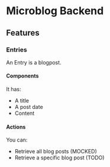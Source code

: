 # Microblog Backend
## Features
### Entries
An Entry is a blogpost.

#### Components
It has:
- A title
- A post date
- Content
#### Actions
You can:
- Retrieve all blog posts (MOCKED)
- Retrieve a specific blog post (TODO)